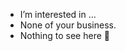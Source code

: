 - I’m interested in ...
- None of your business.
- Nothing to see here 👀

<!---
MinaSaad47/MinaSaad47 is a ✨ special ✨ repository because its `README.md` (this file) appears on your GitHub profile.
You can click the Preview link to take a look at your changes.
--->
